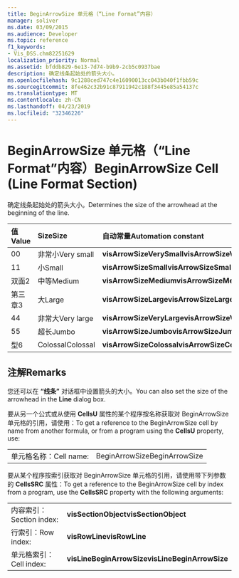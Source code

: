 ```yaml
---
title: BeginArrowSize 单元格（“Line Format”内容）
manager: soliver
ms.date: 03/09/2015
ms.audience: Developer
ms.topic: reference
f1_keywords:
- Vis_DSS.chm82251629
localization_priority: Normal
ms.assetid: bfddb829-6e13-7d74-b9b9-2cb5c0937bae
description: 确定线条起始处的箭头大小。
ms.openlocfilehash: 9c1288ced747c4e16090013cc043b040f1fbb59c
ms.sourcegitcommit: 8fe462c32b91c87911942c188f3445e85a54137c
ms.translationtype: MT
ms.contentlocale: zh-CN
ms.lasthandoff: 04/23/2019
ms.locfileid: "32346226"
---
```

# <a name="beginarrowsize-cell-line-format-section"></a><span data-ttu-id="4bbf6-103">BeginArrowSize 单元格（“Line Format”内容）</span><span class="sxs-lookup"><span data-stu-id="4bbf6-103">BeginArrowSize Cell (Line Format Section)</span></span>

<span data-ttu-id="4bbf6-104">确定线条起始处的箭头大小。</span><span class="sxs-lookup"><span data-stu-id="4bbf6-104">Determines the size of the arrowhead at the beginning of the line.</span></span>
  
|<span data-ttu-id="4bbf6-105">**值**</span><span class="sxs-lookup"><span data-stu-id="4bbf6-105">**Value**</span></span>|<span data-ttu-id="4bbf6-106">**Size**</span><span class="sxs-lookup"><span data-stu-id="4bbf6-106">**Size**</span></span>|<span data-ttu-id="4bbf6-107">**自动常量**</span><span class="sxs-lookup"><span data-stu-id="4bbf6-107">**Automation constant**</span></span>|
|:-----|:-----|:-----|
| <span data-ttu-id="4bbf6-108">0</span><span class="sxs-lookup"><span data-stu-id="4bbf6-108">0</span></span>  <br/> | <span data-ttu-id="4bbf6-109">非常小</span><span class="sxs-lookup"><span data-stu-id="4bbf6-109">Very small</span></span>  <br/> |<span data-ttu-id="4bbf6-110">**visArrowSizeVerySmall**</span><span class="sxs-lookup"><span data-stu-id="4bbf6-110">**visArrowSizeVerySmall**</span></span> <br/> |
| <span data-ttu-id="4bbf6-111">1</span><span class="sxs-lookup"><span data-stu-id="4bbf6-111">1</span></span>  <br/> | <span data-ttu-id="4bbf6-112">小</span><span class="sxs-lookup"><span data-stu-id="4bbf6-112">Small</span></span>  <br/> |<span data-ttu-id="4bbf6-113">**visArrowSizeSmall**</span><span class="sxs-lookup"><span data-stu-id="4bbf6-113">**visArrowSizeSmall**</span></span> <br/> |
| <span data-ttu-id="4bbf6-114">双面</span><span class="sxs-lookup"><span data-stu-id="4bbf6-114">2</span></span>  <br/> | <span data-ttu-id="4bbf6-115">中等</span><span class="sxs-lookup"><span data-stu-id="4bbf6-115">Medium</span></span>  <br/> |<span data-ttu-id="4bbf6-116">**visArrowSizeMedium**</span><span class="sxs-lookup"><span data-stu-id="4bbf6-116">**visArrowSizeMedium**</span></span> <br/> |
| <span data-ttu-id="4bbf6-117">第三章</span><span class="sxs-lookup"><span data-stu-id="4bbf6-117">3</span></span>  <br/> | <span data-ttu-id="4bbf6-118">大</span><span class="sxs-lookup"><span data-stu-id="4bbf6-118">Large</span></span>  <br/> |<span data-ttu-id="4bbf6-119">**visArrowSizeLarge**</span><span class="sxs-lookup"><span data-stu-id="4bbf6-119">**visArrowSizeLarge**</span></span> <br/> |
| <span data-ttu-id="4bbf6-120">4</span><span class="sxs-lookup"><span data-stu-id="4bbf6-120">4</span></span>  <br/> | <span data-ttu-id="4bbf6-121">非常大</span><span class="sxs-lookup"><span data-stu-id="4bbf6-121">Very large</span></span>  <br/> |<span data-ttu-id="4bbf6-122">**visArrowSizeVeryLarge**</span><span class="sxs-lookup"><span data-stu-id="4bbf6-122">**visArrowSizeVeryLarge**</span></span> <br/> |
| <span data-ttu-id="4bbf6-123">5</span><span class="sxs-lookup"><span data-stu-id="4bbf6-123">5</span></span>  <br/> | <span data-ttu-id="4bbf6-124">超长</span><span class="sxs-lookup"><span data-stu-id="4bbf6-124">Jumbo</span></span>  <br/> |<span data-ttu-id="4bbf6-125">**visArrowSizeJumbo**</span><span class="sxs-lookup"><span data-stu-id="4bbf6-125">**visArrowSizeJumbo**</span></span> <br/> |
| <span data-ttu-id="4bbf6-126">型</span><span class="sxs-lookup"><span data-stu-id="4bbf6-126">6</span></span>  <br/> | <span data-ttu-id="4bbf6-127">Colossal</span><span class="sxs-lookup"><span data-stu-id="4bbf6-127">Colossal</span></span>  <br/> |<span data-ttu-id="4bbf6-128">**visArrowSizeColossal**</span><span class="sxs-lookup"><span data-stu-id="4bbf6-128">**visArrowSizeColossal**</span></span> <br/> |
   
## <a name="remarks"></a><span data-ttu-id="4bbf6-129">注解</span><span class="sxs-lookup"><span data-stu-id="4bbf6-129">Remarks</span></span>

<span data-ttu-id="4bbf6-130">您还可以在 **“线条”** 对话框中设置箭头的大小。</span><span class="sxs-lookup"><span data-stu-id="4bbf6-130">You can also set the size of the arrowhead in the **Line** dialog box.</span></span> 
  
<span data-ttu-id="4bbf6-131">要从另一个公式或从使用 **CellsU** 属性的某个程序按名称获取对 BeginArrowSize 单元格的引用，请使用：</span><span class="sxs-lookup"><span data-stu-id="4bbf6-131">To get a reference to the BeginArrowSize cell by name from another formula, or from a program using the **CellsU** property, use:</span></span> 
  
|||
|:-----|:-----|
| <span data-ttu-id="4bbf6-132">单元格名称：</span><span class="sxs-lookup"><span data-stu-id="4bbf6-132">Cell name:</span></span>  <br/> | <span data-ttu-id="4bbf6-133">BeginArrowSize</span><span class="sxs-lookup"><span data-stu-id="4bbf6-133">BeginArrowSize</span></span>  <br/> |
   
<span data-ttu-id="4bbf6-134">要从某个程序按索引获取对 BeginArrowSize 单元格的引用，请使用带下列参数的 **CellsSRC** 属性：</span><span class="sxs-lookup"><span data-stu-id="4bbf6-134">To get a reference to the BeginArrowSize cell by index from a program, use the **CellsSRC** property with the following arguments:</span></span> 
  
|||
|:-----|:-----|
| <span data-ttu-id="4bbf6-135">内容索引：</span><span class="sxs-lookup"><span data-stu-id="4bbf6-135">Section index:</span></span>  <br/> |<span data-ttu-id="4bbf6-136">**visSectionObject**</span><span class="sxs-lookup"><span data-stu-id="4bbf6-136">**visSectionObject**</span></span> <br/> |
| <span data-ttu-id="4bbf6-137">行索引：</span><span class="sxs-lookup"><span data-stu-id="4bbf6-137">Row index:</span></span>  <br/> |<span data-ttu-id="4bbf6-138">**visRowLine**</span><span class="sxs-lookup"><span data-stu-id="4bbf6-138">**visRowLine**</span></span> <br/> |
| <span data-ttu-id="4bbf6-139">单元格索引：</span><span class="sxs-lookup"><span data-stu-id="4bbf6-139">Cell index:</span></span>  <br/> |<span data-ttu-id="4bbf6-140">**visLineBeginArrowSize**</span><span class="sxs-lookup"><span data-stu-id="4bbf6-140">**visLineBeginArrowSize**</span></span> <br/> |
   

